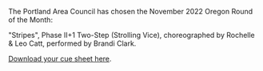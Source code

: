 The Portland Area Council has chosen the November 2022 Oregon Round of the Month:

"Stripes", Phase II+1 Two-Step (Strolling Vice), choreographed by Rochelle & Leo Catt, performed by Brandi Clark.

[Download your cue sheet here](https://www.roundalab.org/CuesheetsDL2/Stripes%2C%20Catt%2C%20Rochelle_Two%20Step_2%2B1.pdf).
